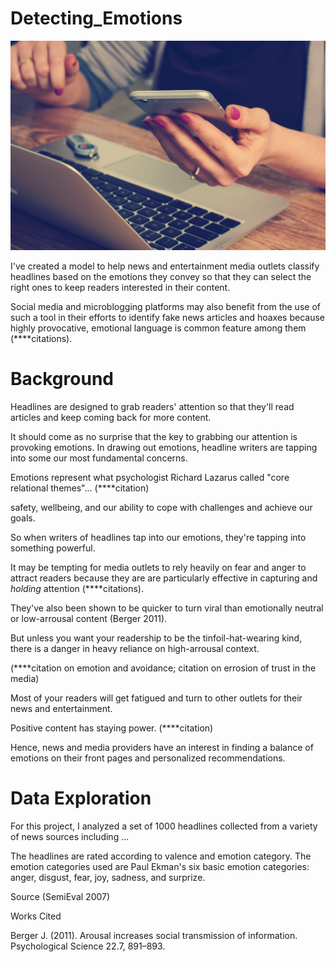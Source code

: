 # Detecting_Emotions

![media image](images/william-iven-SpVHcbuKi6E-unsplash.jpg)

I've created a model to help news and entertainment media outlets classify headlines based on the emotions they convey so that they can select the right ones to keep readers interested in their content. 

Social media and microblogging platforms may also benefit from the use of such a tool in their efforts to identify fake news articles and hoaxes because highly provocative, emotional language is common feature among them (****citations). 

# Background

Headlines are designed to grab readers' attention so that they'll read articles and keep coming back for more content.

It should come as no surprise that the key to grabbing our attention is provoking emotions. In drawing out emotions, headline writers are tapping into some our most fundamental concerns. 

Emotions represent what psychologist Richard Lazarus called "core relational themes"... (****citation)

safety, wellbeing, and our ability to cope with challenges and achieve our goals. 

So when writers of headlines tap into our emotions, they're tapping into something powerful.

It may be tempting for media outlets to rely heavily on fear and anger to attract readers because they are are particularly effective in capturing and *holding* attention (****citations).

They've also been shown to be quicker to turn viral than emotionally neutral or low-arrousal content (Berger 2011). 

But unless you want your readership to be the tinfoil-hat-wearing kind, there is a danger in heavy reliance on high-arrousal context. 

(****citation on emotion and avoidance; citation on errosion of trust in the media)

Most of your readers will get fatigued and turn to other outlets for their news and entertainment. 

Positive content has staying power. (****citation) 

Hence, news and media providers have an interest in finding a balance of emotions on their front pages and personalized recommendations.

# Data Exploration

For this project, I analyzed a set of 1000 headlines collected from a variety of news sources including ...

The headlines are rated according to valence and emotion category. The emotion categories used are Paul Ekman's six basic emotion categories: anger, disgust, fear, joy, sadness, and surprize. 

Source (SemiEval 2007)



Works Cited 

Berger J. (2011). Arousal increases social transmission of information. Psychological Science 22.7, 891–893.


